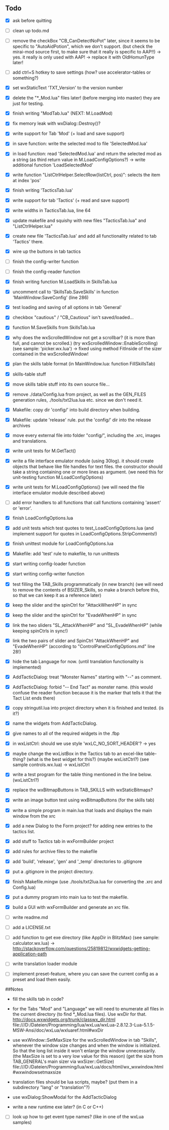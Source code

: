 
## Todo

- [x] ask before quitting
- [ ] clean up todo.md
- [ ] remove the checkBox "CB_CanDetectNoPot" later, since it seems to be specific to "AutoAidPotion", which we don't support. (but check the mirai-mod source first, to make sure that it really is specific to AAP!!) -> yes. it really is only used with AAP! -> replace it with OldHomunType later!
- [ ] add ctrl+S hotkey to save settings (how? use accelerator-tables or something?)

- [x] set wxStaticText 'TXT_Version' to the version number
- [x] delete the "*_Mod.lua" files later! (before merging into master) they are just for testing.
- [x] finish writing "ModTab.lua" (NEXT: M.LoadMod)
- [x] fix memory leak with wxDialog::Destroy()?
- [x] write support for Tab 'Mod' (+ load and save support)

- [x] in save function: write the selected mod to file 'SelectedMod.lua'
- [x] in load function: read 'SelectedMod.lua' and return the selected mod as a string (as third return value in M.LoadConfigOptions?) -> write additional function 'LoadSelectedMod'

- [x] write function "ListCtrlHelper.SelectRow(listCtrl, pos)": selects the item at index 'pos'
- [x] finish writing 'TacticsTab.lua'
- [x] write support for tab 'Tactics' (+ read and save support)
- [x] write widths in TacticsTab.lua, line 64
- [x] update makefile and squishy with new files "TacticsTab.lua" and "ListCtrlHelper.lua"
- [x] create new file 'TacticsTab.lua' and add all functionality related to tab 'Tactics' there.
- [x] wire up the buttons in tab tactics
- [ ] finish the config-writer function
- [ ] finish the config-reader function
- [x] finish writing function M.LoadSkills in SkillsTab.lua
- [x] uncomment call to 'SkillsTab.SaveSkills' in function 'MainWindow:SaveConfig' (line 286)
- [x] test loading and saving of all options in tab 'General'
- [x] checkbox "cautious" / "CB_Cautious" isn't saved/loaded...
- [x] function M.SaveSkills from SkillsTab.lua
- [x] why does the wxScrolledWindow not get a scrollbar? (it is more than full, and cannot be scrolled.) (try wxScrolledWindow::EnableScrolling) (see sample: 'picker.wx.lua') -> fixed using method FitInside of the sizer contained in the wxScrolledWindow!
- [x] plan the skills table format (in MainWindow.lua: function FillSkillsTab)
- [x] skills-table stuff
- [x] move skills table stuff into its own source file...
- [x] remove ./data/Config.lua from project, as well as the GEN_FILES generation rules, ./tools/txt2lua.lua etc. since we don't need it.
- [x] Makefile: copy dir 'config/' into build directory when building.
- [x] Makefile: update 'release' rule. put the 'config/' dir into the release archives
- [x] move every external file into folder "config/", including the .xrc, images and translations.
- [x] write unit tests for M.GetTact()
- [x] write a file interface emulator module (using 30log). it should create objects that behave like file handles for text files. the constructor should take a string containing one or more lines as argument. (we need this for unit-testing function M.LoadConfigOptions)
- [x] write unit tests for M.LoadConfigOptions() (we will need the file interface emulator module described above)

- [ ] add error handlers to all functions that call functions containing 'assert' or 'error'.
- [x] finish LoadConfigOptions.lua
- [x] add unit tests which test quotes to test_LoadConfigOptions.lua (and implement support for quotes in LoadConfigOptions.StripComments!)
- [x] finish unittest module for LoadConfigOptions.lua
- [x] Makefile: add 'test' rule to makefile, to run unittests
- [x] start writing config-loader function
- [x] start writing config-writer function
- [x] test filling the TAB_Skills programmatically (in new branch) (we will need to remove the contents of BSIZER_Skills, so make a branch before this, so that we can keep it as a reference later)

- [x] keep the slider and the spinCtrl for "AttackWhenHP" in sync
- [x] keep the slider and the spinCtrl for "EvadeWhenHP" in sync
- [x] link the two sliders "SL_AttackWhenHP" and "SL_EvadeWhenHP" (while keeping spinCtrls in sync!)
- [x] link the two pairs of slider and SpinCtrl "AttackWhenHP" and "EvadeWhenHP" (according to "ControlPanelConfigOptions.md" line 28!)

- [x] hide the tab Language for now. (until translation functionality is implemented)
- [x] AddTacticDialog: treat "Monster Names" starting with "--" as comment.
- [x] AddTacticDialog: forbid "-- End Tact" as monster name. (this would confuse the reader function because it is the marker that tells it that the Tact List ends there)


- [x] copy stringutil.lua into project directory when it is finished and tested. (is it?)

- [x] name the widgets from AddTacticDialog.
- [x] give names to all of the required widgets in the .fbp
- [x] in wxListCtrl: should we use style 'wxLC_NO_SORT_HEADER'? -> yes
- [x] maybe change the wxListBox in the Tactics tab to an excel-like table-thing? (what is the best widget for this?) (maybe wxListCtrl?) (see sample controls.wx.lua) -> wxListCtrl
- [x] write a test program for the table thing mentioned in the line below. (wxListCtrl?)
- [x] replace the wxBitmapButtons in TAB_SKILLS with wxStaticBitmaps?
- [x] write an image button test using wxBitmapButtons (for the skills tab)
- [x] write a simple program in main.lua that loads and displays the main window from the xrc
- [x] add a new Dialog to the Form project? for adding new entries to the tactics list.
- [x] add stuff to Tactics tab in wxFormBuilder project
- [x] add rules for archive files to the makefile
- [x] add 'build', 'release', 'gen' and '_temp' directories to .gitignore
- [x] put a .gitignore in the project directory.
- [x] finish Makefile.mingw (use ./tools/txt2lua.lua for converting the .xrc and Config.lua)
- [x] put a dummy program into main lua to test the makefile.
- [x] build a GUI with wxFormBuilder and generate an xrc file.

- [ ] write readme.md
- [ ] add a LICENSE.txt

- [ ] add function to get exe directory (like AppDir in BlitzMax) (see sample: calculator.wx.lua) -> http://stackoverflow.com/questions/25819812/wxwidgets-getting-application-path
- [ ] write translation loader module
- [ ] implement preset-feature, where you can save the current config as a preset and load them easily.


##Notes

- fill the skills tab in code?

- for the Tabs "Mod" and "Language" we will need to enumerate all files in the current directory (to find *_Mod.lua files). Use wxDir for that. 
http://docs.wxwidgets.org/trunk/classwx_dir.html
file:///D:/Dateien/Programming/lua/wxLua/wxLua-2.8.12.3-Lua-5.1.5-MSW-Ansi/doc/wxLua/wxluaref.html#wxDir

- use wxWindow::SetMaxSize for the wxScrolledWindow in tab "Skills", whenever the window size changes and when the window is initialized. So that the long list inside it won't enlarge the window unnecessarily. (the MaxSize is set to a very low value for this reason) (get the size from TAB_GENERAL's main sizer via wxSizer::GetSize)
file:///D:/Dateien/Programming/lua/wxLua/docs/html/wx_wxwindow.html#wxwindowsetmaxsize

- translation files should be lua scripts, maybe? (put them in a subdirectory "lang" or "translation"?)

- use wxDialog:ShowModal for the AddTacticDialog

- write a new runtime exe later? (in C or C++)


- [ ] look up how to get event type names? (like in one of the wxLua samples)
